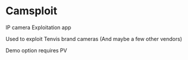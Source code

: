 # Camsploit
IP camera Exploitation app

Used to exploit Tenvis brand cameras (And maybe a few other vendors)

Demo option requires PV
